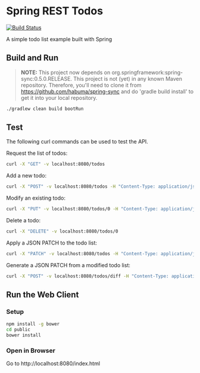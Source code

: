 # Spring REST Todos

[![Build Status](https://drone.io/github.com/royclarkson/spring-rest-todos/status.png)](https://drone.io/github.com/royclarkson/spring-rest-todos/latest)

A simple todo list example built with Spring

## Build and Run

> **NOTE:**
> This project now depends on org.springframework:spring-sync:0.5.0.RELEASE. This project is not (yet) in any known Maven repository. Therefore, you'll need to clone it from https://github.com/habuma/spring-sync and do 'gradle build install' to get it into your local repository.

```sh
./gradlew clean build bootRun
```

## Test

The following curl commands can be used to test the API.

Request the list of todos:

```sh
curl -X "GET" -v localhost:8080/todos
```

Add a new todo:

```sh
curl -X "POST" -v localhost:8080/todos -H "Content-Type: application/json" -d '{"description":"A Todo","complete":false}'
```

Modify an existing todo:

```sh
curl -X "PUT" -v localhost:8080/todos/0 -H "Content-Type: application/json" -d '{"description":"Modified Todo","complete":false}'
```

Delete a todo:

```sh
curl -X "DELETE" -v localhost:8080/todos/0
```

Apply a JSON PATCH to the todo list:

```sh
curl -X "PATCH" -v localhost:8080/todos -H "Content-Type: application/json" -d '[{"op":"replace","path":"/0/description","value":"go go go!"}]'
```

Generate a JSON PATCH from a modified todo list:

```sh
curl -X "POST" -v localhost:8080/todos/diff -H "Content-Type: application/json" -d '[{"description":"go go go!","complete":false},{"description":"b","complete":false}]'
```

## Run the Web Client

### Setup

```sh
npm install -g bower
cd public
bower install
```

### Open in Browser

Go to http://localhost:8080/index.html